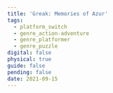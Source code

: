 ```yaml
---
title: 'Greak: Memories of Azur'
tags:
  - platform_switch
  - genre_action-adventure
  - genre_platformer
  - genre_puzzle
digital: false
physical: true
guide: false
pending: false
date: 2021-09-15
---
```

